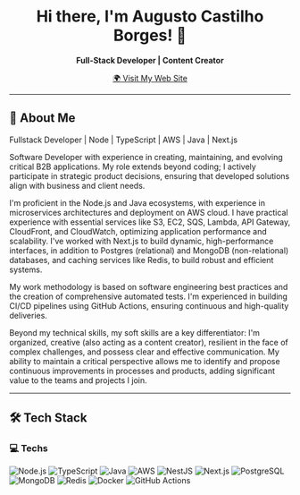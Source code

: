 <h1 align="center">Hi there, I'm Augusto Castilho Borges! 👋</h1>

<p align="center">
  <b>Full-Stack Developer | Content Creator</b>
</p>

<p align="center">
  <a href="https://oaugustoo.com.br/" target="_blank">
    🌍 Visit My Web Site
  </a>
</p>

---

## 🚀 About Me  

Fullstack Developer | Node | TypeScript | AWS | Java | Next.js

Software Developer with experience in creating, maintaining, and evolving critical B2B applications. My role extends beyond coding; I actively participate in strategic product decisions, ensuring that developed solutions align with business and client needs.

I'm proficient in the Node.js and Java ecosystems, with experience in microservices architectures and deployment on AWS cloud. I have practical experience with essential services like S3, EC2, SQS, Lambda, API Gateway, CloudFront, and CloudWatch, optimizing application performance and scalability. I've worked with Next.js to build dynamic, high-performance interfaces, in addition to Postgres (relational) and MongoDB (non-relational) databases, and caching services like Redis, to build robust and efficient systems.

My work methodology is based on software engineering best practices and the creation of comprehensive automated tests. I'm experienced in building CI/CD pipelines using GitHub Actions, ensuring continuous and high-quality deliveries.

Beyond my technical skills, my soft skills are a key differentiator: I'm organized, creative (also acting as a content creator), resilient in the face of complex challenges, and possess clear and effective communication. My ability to maintain a critical perspective allows me to identify and propose continuous improvements in processes and products, adding significant value to the teams and projects I join.

---

## 🛠️ Tech Stack  

### **💻 Techs**  
![Node.js](https://img.shields.io/badge/Node.js-339933?style=for-the-badge&logo=nodedotjs&logoColor=white)
![TypeScript](https://img.shields.io/badge/TypeScript-3178C6?style=for-the-badge&logo=typescript&logoColor=white)
![Java](https://img.shields.io/badge/Java-007396?style=for-the-badge&logo=java&logoColor=white)
![AWS](https://img.shields.io/badge/AWS-232F3E?style=for-the-badge&logo=amazon-aws&logoColor=white)
![NestJS](https://img.shields.io/badge/NestJS-E0234E?style=for-the-badge&logo=nestjs&logoColor=white)
![Next.js](https://img.shields.io/badge/Next.js-000000?style=for-the-badge&logo=nextdotjs&logoColor=white)
![PostgreSQL](https://img.shields.io/badge/PostgreSQL-4169E1?style=for-the-badge&logo=postgresql&logoColor=white)
![MongoDB](https://img.shields.io/badge/MongoDB-47A248?style=for-the-badge&logo=mongodb&logoColor=white)
![Redis](https://img.shields.io/badge/Redis-DC382D?style=for-the-badge&logo=redis&logoColor=white)
![Docker](https://img.shields.io/badge/Docker-2496ED?style=for-the-badge&logo=docker&logoColor=white)
![GitHub Actions](https://img.shields.io/badge/GitHub%20Actions-2088FF?style=for-the-badge&logo=github-actions&logoColor=white)
